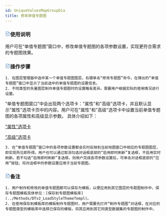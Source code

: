 ```yaml
---
id: UniqueValuesMapGroupDia
title: 修改单值专题图
---
```

### ![](../../img/read.gif)使用说明

用户可在“单值专题图”窗口中，修改单值专题图的各项参数设置，实现更符合需求的专题图效果。

### ![](../../img/read.gif)操作步骤

    1. 在图层管理器中选中某一个单值专题图图层，右键单击“修改专题图”命令，在弹出的“单值专题图”窗口中显示了当前选中的单值专题图的设置信息。
    2. 不同类型的矢量图层制作单值专题图时的设置略有差异。需要用户根据实际的使用情况进行设置。 

“单值专题图窗口”中会出现两个选项卡："属性"和"高级"选项卡，并且默认显示"属性"选项卡页中的内容。用户可在"属性"和"高级"选项卡中设置当前单值专题图的各项属性和高级显示参数。
具体介绍如下：

 ["属性"选项卡](PropertiesDia)

 ["高级"选项卡](AdvancedDia)

    3. 在“单值专题图”窗口中的各项参数设置都会实时反映到当前地图窗口中相应的专题图图层，即实现所见即所得。用户也可以通过取消勾选对话框底部的“启用即时刷新”复选框，不启用实时刷新。若不勾选“启用即时刷新”复选框，则用户完成各项参数设置后，可单击对话框底部的“应用”按钮，将对话框中的参数设置应用于当前专题图。

### ![](../../img/read.gif)备注

    1. 用户制作和修改的单值专题图都可以保存为模板，以便应用到其它图层的专题图制作中，保存专题图模板具体参见：[保存到专题图模板库](../Methods/DTv2_LoadStyleThemeTempl)。
    2. 在使用保存到模板库的模板制作专题图时，用户需要先打开“制作专题图”对话框，在对应的专题图类型的模板库中选择已保存的模板，将其应用到其它同类型数据集的专题图的制作中。
